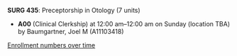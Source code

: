 **SURG 435**: Preceptorship in Otology (7 units)

- **A00** (Clinical Clerkship) at 12:00 am–12:00 am on Sunday (location TBA) by Baumgartner, Joel M (A11103418)

[Enrollment numbers over time](./SURG435.tsv)
